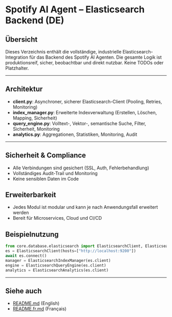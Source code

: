 # Spotify AI Agent – Elasticsearch Backend (DE)

## Übersicht
Dieses Verzeichnis enthält die vollständige, industrielle Elasticsearch-Integration für das Backend des Spotify AI Agenten. Die gesamte Logik ist produktionsreif, sicher, beobachtbar und direkt nutzbar. Keine TODOs oder Platzhalter.

---

## Architektur
- **client.py**: Asynchroner, sicherer Elasticsearch-Client (Pooling, Retries, Monitoring)
- **index_manager.py**: Erweiterte Indexverwaltung (Erstellen, Löschen, Mapping, Sicherheit)
- **query_engine.py**: Volltext-, Vektor-, semantische Suche, Filter, Sicherheit, Monitoring
- **analytics.py**: Aggregationen, Statistiken, Monitoring, Audit

---

## Sicherheit & Compliance
- Alle Verbindungen sind gesichert (SSL, Auth, Fehlerbehandlung)
- Vollständiges Audit-Trail und Monitoring
- Keine sensiblen Daten im Code

## Erweiterbarkeit
- Jedes Modul ist modular und kann je nach Anwendungsfall erweitert werden
- Bereit für Microservices, Cloud und CI/CD

## Beispielnutzung
```python
from core.database.elasticsearch import ElasticsearchClient, ElasticsearchIndexManager, ElasticsearchQueryEngine, ElasticsearchAnalytics
es = ElasticsearchClient(hosts=["http://localhost:9200"])
await es.connect()
manager = ElasticsearchIndexManager(es.client)
engine = ElasticsearchQueryEngine(es.client)
analytics = ElasticsearchAnalytics(es.client)
```

---

## Siehe auch
- [README.md](./README.md) (English)
- [README.fr.md](./README.fr.md) (Français)

